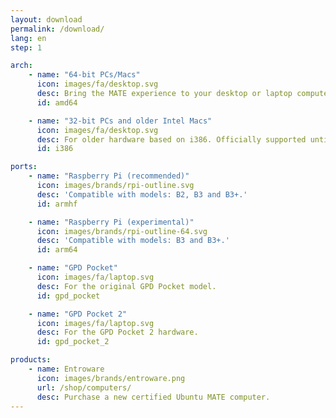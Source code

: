 ```yaml
---
layout: download
permalink: /download/
lang: en
step: 1

arch:
    - name: "64-bit PCs/Macs"
      icon: images/fa/desktop.svg
      desc: Bring the MATE experience to your desktop or laptop computer.
      id: amd64

    - name: "32-bit PCs and older Intel Macs"
      icon: images/fa/desktop.svg
      desc: For older hardware based on i386. Officially supported until April 2021.
      id: i386

ports:
    - name: "Raspberry Pi (recommended)"
      icon: images/brands/rpi-outline.svg
      desc: 'Compatible with models: B2, B3 and B3+.'
      id: armhf

    - name: "Raspberry Pi (experimental)"
      icon: images/brands/rpi-outline-64.svg
      desc: 'Compatible with models: B3 and B3+.'
      id: arm64

    - name: "GPD Pocket"
      icon: images/fa/laptop.svg
      desc: For the original GPD Pocket model.
      id: gpd_pocket

    - name: "GPD Pocket 2"
      icon: images/fa/laptop.svg
      desc: For the GPD Pocket 2 hardware.
      id: gpd_pocket_2

products:
    - name: Entroware
      icon: images/brands/entroware.png
      url: /shop/computers/
      desc: Purchase a new certified Ubuntu MATE computer.
---
```

